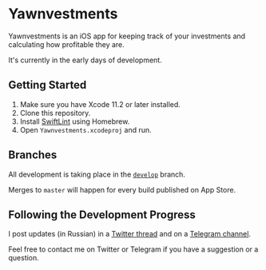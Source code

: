 # Yawnvestments

Yawnvestments is an iOS app for keeping track of your investments and calculating how profitable they are.

It's currently in the early days of development.

## Getting Started

1. Make sure you have Xcode 11.2 or later installed.
1. Clone this repository.
1. Install [SwiftLint](https://github.com/realm/SwiftLint) using Homebrew.
1. Open `Yawnvestments.xcodeproj` and run.

## Branches

All development is taking place in the [`develop`](https://github.com/vadimbelyaev/Yawnvestments/tree/develop) branch.

Merges to `master` will happen for every build published on App Store.

## Following the Development Progress

I post updates (in Russian) in a [Twitter thread](https://twitter.com/vdbv/status/1212862032539791362) and on a [Telegram channel](https://t.me/nightlybuilds).

Feel free to contact me on Twitter or Telegram if you have a suggestion or a question.